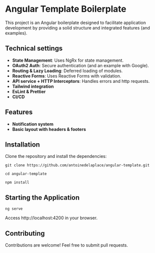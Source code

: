 # Angular Template Boilerplate

This project is an Angular boilerplate designed to facilitate application development by providing a solid structure and integrated features (and examples).

## Technical settings

- **State Management**: Uses NgRx for state management.
- **OAuth2 Auth**: Secure authentication (and an example with Google).
- **Routing & Lazy Loading**: Deferred loading of modules.
- **Reactive Forms**: Uses Reactive Forms with validation.
- **API service + HTTP Interceptors**: Handles errors and http requests.
- **Tailwind integration**
- **EsLint & Prettier**
- **CI/CD**

## Features

- **Notification system**
- **Basic layout with headers & footers**

## Installation

Clone the repository and install the dependencies:

`git clone https://github.com/antoinedelaplace/angular-template.git`

`cd angular-template`

`npm install`

## Starting the Application

`ng serve`

Access http://localhost:4200 in your browser.

## Contributing

Contributions are welcome! Feel free to submit pull requests.
